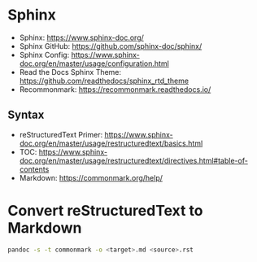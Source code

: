 # Sphinx
- Sphinx: <https://www.sphinx-doc.org/>
- Sphinx GitHub: <https://github.com/sphinx-doc/sphinx/>
- Sphinx Config:
  <https://www.sphinx-doc.org/en/master/usage/configuration.html>
- Read the Docs Sphinx Theme:
  <https://github.com/readthedocs/sphinx_rtd_theme>
- Recommonmark: <https://recommonmark.readthedocs.io/>

## Syntax
- reStructuredText Primer:
  <https://www.sphinx-doc.org/en/master/usage/restructuredtext/basics.html>
- TOC:
  <https://www.sphinx-doc.org/en/master/usage/restructuredtext/directives.html#table-of-contents>
- Markdown: <https://commonmark.org/help/>

# Convert reStructuredText to Markdown
``` bash
pandoc -s -t commonmark -o <target>.md <source>.rst
```
